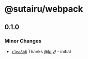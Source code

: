 # @sutairu/webpack

## 0.1.0

### Minor Changes

- [`c1ea8b6`](https://github.com/jujitsustudio/sutairu/commit/c1ea8b69623223c30868698553ecd4c995703769) Thanks [@kijv](https://github.com/kijv)! - initial
